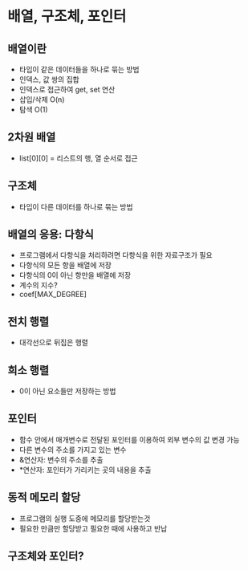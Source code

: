 # 배열, 구조체, 포인터

## 배열이란

- 타입이 같은 데이터들을 하나로 묶는 방법
- 인덱스, 값 쌍의 집합
- 인덱스로 접근하여 get, set 연산
- 삽입/삭제 O(n)
- 탐색 O(1)

## 2차원 배열

- list[0][0] = 리스트의 행, 열 순서로 접근

## 구조체

- 타입이 다른 데이터를 하나로 묶는 방법

## 배열의 응용: 다항식

- 프로그램에서 다항식을 처리하려면 다항식을 위한 자료구조가 필요
- 다항식의 모든 항을 배열에 저장
- 다항식의 0이 아닌 항만을 배열에 저장
- 계수의 지수?
- coef[MAX_DEGREE]

## 전치 행렬

- 대각선으로 뒤집은 행렬

## 희소 행렬

- 0이 아닌 요소들만 저장하는 방법

## 포인터

- 함수 안에서 매개변수로 전달된 포인터를 이용하여 외부 변수의 값 변경 가능
- 다른 변수의 주소를 가지고 있는 변수
- &연산자: 변수의 주소를 추출
- \*연산자: 포인터가 가리키는 곳의 내용을 추출

## 동적 메모리 할당

- 프로그램의 실행 도중에 메모리를 할당받는것
- 필요한 만큼만 할당받고 필요한 때에 사용하고 반납

## 구조체와 포인터?
